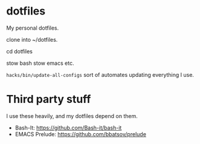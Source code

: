 # dotfiles
My personal dotfiles.

clone into ~/dotfiles.

cd dotfiles

stow bash
stow emacs
etc.

`hacks/bin/update-all-configs` sort of automates updating everything I use.

# Third party stuff

I use these heavily, and my dotfiles depend on them.

* Bash-It: https://github.com/Bash-it/bash-it
* EMACS Prelude: https://github.com/bbatsov/prelude
